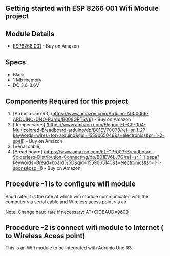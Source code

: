 ## Getting started with ESP 8266 001 Wifi Module project 

## Module Details

* [ESP8266 001](https://www.amazon.com/Makerfocus-ESP8266-Wireless-Transceiver-Compatible/dp/B01EA3UJJ4/ref=sr_1_fkmrnull_12_sspa?keywords=esp8266+001&qid=1556673961&s=electronics&sr=1-12-fkmrnull-spons&psc=1) - Buy on Amazon

## Specs 
* Black
* 1 Mb memory 
* DC 3.0-3.6V 

## Components Required for this project
1) [Ardunio Uno R3] (https://www.amazon.com/Arduino-A000066-ARDUINO-UNO-R3/dp/B008GRTSV6) - Buy on Amazon
2) [Jumper wires] (https://www.amazon.com/Elegoo-EL-CP-004-Multicolored-Breadboard-arduino/dp/B01EV70C78/ref=sr_1_2?keywords=wires+for+arduino&qid=1559065046&s=electronics&sr=1-2-spell) - Buy on Amazon
3) [Serial cable]
4) [Bread board] (https://www.amazon.com/EL-CP-003-Breadboard-Solderless-Distribution-Connecting/dp/B01EV6LJ7G/ref=sr_1_1_sspa?keywords=Bread+board%5D&qid=1559065145&s=electronics&sr=1-1-spons&psc=1) - Buy on Amazon

## Procedure -1 is to configure wifi module

Baud rate: It is the rate at which wifi module communicates with the computer via serial cable and Wireless acess point via air

Note: Change baud rate if necessary: AT+CIOBAUD=9600 

## Procedure -2 is connect wifi module to Internet ( to Wireless Acess point) 
This is an Wifi module to be integrated with Adrunio Uno R3.  
